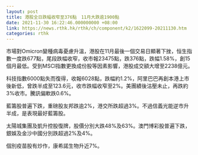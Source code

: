 ```yaml
---
layout: post
title: 港股全日跌幅收窄至376點　11月大跌逾1900點
date: 2021-11-30 16:22:46.000000000 +08:00
link: https://news.rthk.hk/rthk/ch/component/k2/1622099-20211130.htm
categories: rthk
---
```


市場對Omicron變種病毒憂慮升溫，港股在11月最後一個交易日顯著下挫，恒生指數一度跌677點，尾段跌幅收窄，收市報23475點，跌376點，跌幅1.58%，創15個月最低。受到MSCI指數更換成份股等因素影響，港股成交額大增至2238億元。

科技指數6000點失而復得，收報6028點，跌幅約1.2%，阿里巴巴再創本港上市後新低，曾跌半成至123.6元，收市跌幅收窄至2%。美團績後沽壓未止，再跌約3%收市。騰訊偏軟跌0.6%。

藍籌股普遍下跌，重磅股友邦跌逾2%，港交所跌超過3%。不過信義光能逆市升半成，是表現最好藍籌股。

太陽城集團及凱升控股復牌，股價分別大跌48%及63%。澳門博彩股普遍下跌，銀娛及金沙中國分別跌超過2%及4%。

個別疫苗股有炒作，康希諾生物升近7%。
